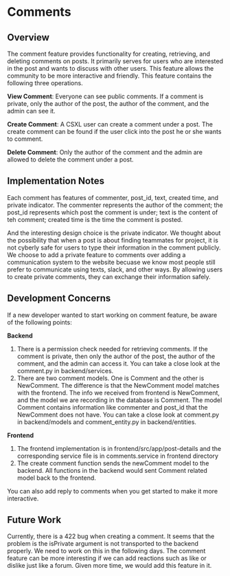 # Comments

## Overview
The comment feature provides functionality for creating, retrieving, and deleting comments on posts. It primarily serves for users who are interested in the post and wants to discuss with other users. This feature allows the community to be more interactive and friendly.
This feature contains the following three operations.

**View Comment**: Everyone can see public comments. If a comment is private, only the author of the post, the author of the comment, and the admin can see it.

**Create Comment**: A CSXL user can create a comment under a post. The create comment can be found if the user click into the post he or she wants to comment.

**Delete Comment**: Only the author of the comment and the admin are allowed to delete the comment under a post.

## Implementation Notes
Each comment has features of commenter, post_id, text, created time, and private indicator. The commenter represents the author of the comment; the post_id represents which post the comment is under; text is the content of teh comment; created time is the time the comment is posted. 

And the interesting design choice is the private indicator. We thought about the possibility that when a post is about finding teammates for project, it is not cyberly safe for users to type their information in the comment publicly. We choose to add a private feature to comments over adding a communication system to the website becuase we know most people still prefer to communicate using texts, slack, and other ways. By allowing users to create private comments, they can exchange their information safely.

## Development Concerns
If a new developer wanted to start working on comment feature, be aware of the following points:

**Backend**
1. There is a permission check needed for retrieving comments. If the comment is private, then only the author of the post, the author of the comment, and the admin can access it. You can take a close look at the comment.py in backend/services.
2. There are two comment models. One is Comment and the other is NewComment. The difference is that the NewComment model matches with the frontend. The info we received from frontend is NewComment, and the model we are recording in the database is Comment. The model Comment contains information like commenter and post_id that the NewComment does not have. You can take a close look at comment.py in backend/models and comment_entity.py in backend/entities.

**Frontend**
1. The frontend implementation is in frontend/src/app/post-details and the corresponding service file is in comments.service in frontend directory
2. The create comment function sends the newComment model to the backend. All functions in the backend would sent Comment related model back to the frontend.


You can also add reply to comments when you get started to make it more interactive.

## Future Work
Currently, there is a 422 bug when creating a comment. It seems that the problem is the isPrivate argument is not transported to the backend properly. We need to work on this in the following days.
The comment feature can be more interesting if we can add reactions such as like or dislike just like a forum. Given more time, we would add this feature in it.

